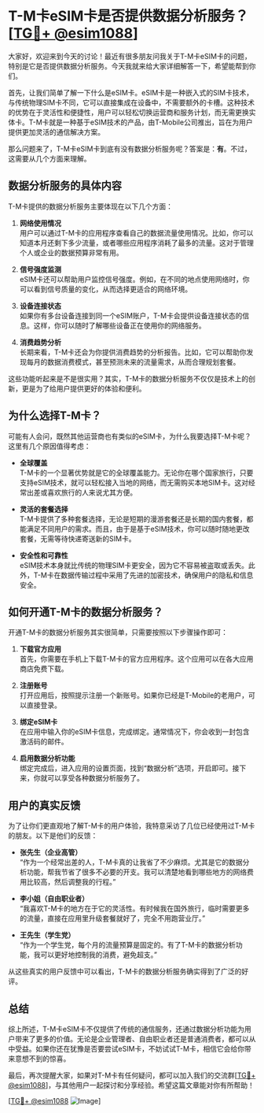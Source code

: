 # T-M卡eSIM卡是否提供数据分析服务？[[TG💪+ @esim1088](https://t.me/s/esim1088)]

大家好，欢迎来到今天的讨论！最近有很多朋友问我关于T-M卡eSIM卡的问题，特别是它是否提供数据分析服务。今天我就来给大家详细解答一下，希望能帮到你们。

首先，让我们简单了解一下什么是eSIM卡。eSIM卡是一种嵌入式的SIM卡技术，与传统物理SIM卡不同，它可以直接集成在设备中，不需要额外的卡槽。这种技术的优势在于灵活性和便捷性，用户可以轻松切换运营商和服务计划，而无需更换实体卡。T-M卡就是一种基于eSIM技术的产品，由T-Mobile公司推出，旨在为用户提供更加灵活的通信解决方案。

那么问题来了，T-M卡eSIM卡到底有没有数据分析服务呢？答案是：**有**。不过，这需要从几个方面来理解。

## 数据分析服务的具体内容

T-M卡提供的数据分析服务主要体现在以下几个方面：

1. **网络使用情况**  
   用户可以通过T-M卡的应用程序查看自己的数据流量使用情况。比如，你可以知道本月还剩下多少流量，或者哪些应用程序消耗了最多的流量。这对于管理个人或企业的数据预算非常有用。

2. **信号强度监测**  
   eSIM卡还可以帮助用户监控信号强度。例如，在不同的地点使用网络时，你可以看到信号质量的变化，从而选择更适合的网络环境。

3. **设备连接状态**  
   如果你有多台设备连接到同一个eSIM账户，T-M卡会提供设备连接状态的信息。这样，你可以随时了解哪些设备正在使用你的网络服务。

4. **消费趋势分析**  
   长期来看，T-M卡还会为你提供消费趋势的分析报告。比如，它可以帮助你发现每月的数据消费模式，甚至预测未来的流量需求，从而合理规划套餐。

这些功能听起来是不是很实用？其实，T-M卡的数据分析服务不仅仅是技术上的创新，更是为了给用户提供更好的体验和便利。

## 为什么选择T-M卡？

可能有人会问，既然其他运营商也有类似的eSIM卡，为什么我要选择T-M卡呢？这里有几个原因值得考虑：

- **全球覆盖**  
  T-M卡的一个显著优势就是它的全球覆盖能力。无论你在哪个国家旅行，只要支持eSIM技术，就可以轻松接入当地的网络，而无需购买本地SIM卡。这对经常出差或喜欢旅行的人来说尤其方便。

- **灵活的套餐选择**  
  T-M卡提供了多种套餐选择，无论是短期的漫游套餐还是长期的国内套餐，都能满足不同用户的需求。而且，由于是基于eSIM技术，你可以随时随地更改套餐，无需等待快递寄送新的SIM卡。

- **安全性和可靠性**  
  eSIM技术本身就比传统的物理SIM卡更安全，因为它不容易被盗取或丢失。此外，T-M卡在数据传输过程中采用了先进的加密技术，确保用户的隐私和信息安全。

## 如何开通T-M卡的数据分析服务？

开通T-M卡的数据分析服务其实很简单，只需要按照以下步骤操作即可：

1. **下载官方应用**  
   首先，你需要在手机上下载T-M卡的官方应用程序。这个应用可以在各大应用商店免费下载。

2. **注册账号**  
   打开应用后，按照提示注册一个新账号。如果你已经是T-Mobile的老用户，可以直接登录。

3. **绑定eSIM卡**  
   在应用中输入你的eSIM卡信息，完成绑定。通常情况下，你会收到一封包含激活码的邮件。

4. **启用数据分析功能**  
   绑定完成后，进入应用的设置页面，找到“数据分析”选项，开启即可。接下来，你就可以享受各种数据分析服务了。

## 用户的真实反馈

为了让你们更直观地了解T-M卡的用户体验，我特意采访了几位已经使用过T-M卡的朋友。以下是他们的反馈：

- **张先生（企业高管）**  
  “作为一个经常出差的人，T-M卡真的让我省了不少麻烦。尤其是它的数据分析功能，帮我节省了很多不必要的开支。我可以清楚地看到哪些地方的网络费用比较高，然后调整我的行程。”

- **李小姐（自由职业者）**  
  “我喜欢T-M卡的地方在于它的灵活性。有时候我在国外旅行，临时需要更多的流量，直接在应用里升级套餐就好了，完全不用跑营业厅。”

- **王先生（学生党）**  
  “作为一个学生党，每个月的流量预算是固定的。有了T-M卡的数据分析功能，我可以更好地控制我的消费，避免超支。”

从这些真实的用户反馈中可以看出，T-M卡的数据分析服务确实得到了广泛的好评。

## 总结

综上所述，T-M卡eSIM卡不仅提供了传统的通信服务，还通过数据分析功能为用户带来了更多的价值。无论是企业管理者、自由职业者还是普通消费者，都可以从中受益。如果你还在犹豫是否要尝试eSIM卡，不妨试试T-M卡，相信它会给你带来意想不到的惊喜。

最后，再次提醒大家，如果对T-M卡有任何疑问，都可以加入我们的交流群[[TG💪+ @esim1088](https://t.me/s/esim1088)]，与其他用户一起探讨和分享经验。希望这篇文章能对你有所帮助！

[[TG💪+ @esim1088](https://t.me/s/esim1088) ![Image](https://i.postimg.cc/4NQfJmqS/Snipaste-2025-05-13-00-14-12.png)]